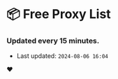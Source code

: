 # :package: Free Proxy List
### Updated every 15 minutes.

- Last updated: `2024-08-06 16:04`

:heart:
